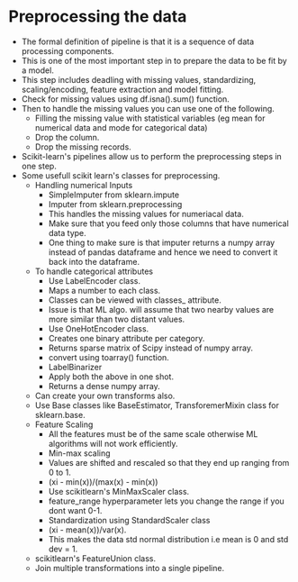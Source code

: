 # Preprocessing the data
* The formal definition of pipeline is that it is a sequence of data processing components.
* This is one of the most important step in to prepare the data to be fit by a model.
* This step includes deadling with missing values, standardizing, scaling/encoding, feature extraction and model fitting.
* Check for missing values using df.isna().sum() function.
* Then to handle the missing values you can use one of the following.
    * Filling the missing value with statistical variables (eg mean for numerical data and mode for categorical data)
    * Drop the column.
    * Drop the missing records.
* Scikit-learn's pipelines allow us to perform the preprocessing steps in one step.
* Some usefull scikit learn's classes for preprocessing.
    * Handling numerical Inputs
        * SimpleImputer from sklearn.impute
        * Imputer from sklearn.preprocessing
        * This handles the missing values for numeriacal data.
        * Make sure that you feed only those columns that have numerical data type.
        * One thing to make sure is that imputer returns a numpy array instead of pandas dataframe and hence we need to convert it back into the dataframe.
    * To handle categorical attributes
        * Use LabelEncoder class.
        * Maps a number to each class.
        * Classes can be viewed with classes_ attribute.
        * Issue is that ML algo. will assume that two nearby values are more similar than two distant values.
        * Use OneHotEncoder class.
        * Creates one binary attribute per category.
        * Returns sparse matrix of Scipy instead of numpy array.
        * convert using toarray() function.
        * LabelBinarizer
        * Apply both the above in one shot.
        * Returns a dense numpy array.
    * Can create your own transforms also.
    * Use Base classes like BaseEstimator, TransforemerMixin class for sklearn.base.
    * Feature Scaling
        * All the features must be of the same scale otherwise ML algorithms will not work efficiently.
        * Min-max scaling
        * Values are shifted and rescaled so that they end up ranging from 0 to 1.
        * (xi - min(x))/(max(x) - min(x))
        * Use scikitlearn's MinMaxScaler class.
        * feature_range hyperparameter lets you change the range if you dont want 0-1.
        * Standardization using StandardScaler class
        * (xi - mean(x))/var(x).
        * This makes the data std normal distribution i.e mean is 0 and std dev = 1.
    * scikitlearn's FeatureUnion class.
    * Join multiple transformations into a single pipeline.